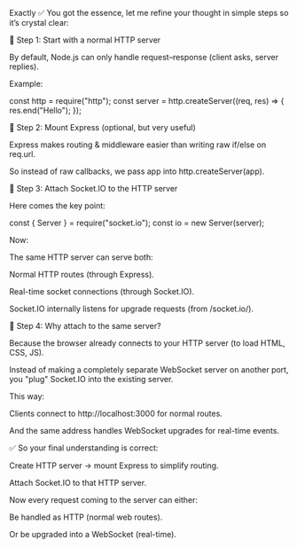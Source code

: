 Exactly ✅ You got the essence, let me refine your thought in simple steps so it’s crystal clear:

🔹 Step 1: Start with a normal HTTP server

By default, Node.js can only handle request–response (client asks, server replies).

Example:

const http = require("http");
const server = http.createServer((req, res) => {
  res.end("Hello");
});

🔹 Step 2: Mount Express (optional, but very useful)

Express makes routing & middleware easier than writing raw if/else on req.url.

So instead of raw callbacks, we pass app into http.createServer(app).

🔹 Step 3: Attach Socket.IO to the HTTP server

Here comes the key point:

const { Server } = require("socket.io");
const io = new Server(server);


Now:

The same HTTP server can serve both:

Normal HTTP routes (through Express).

Real-time socket connections (through Socket.IO).

Socket.IO internally listens for upgrade requests (from /socket.io/).

🔹 Step 4: Why attach to the same server?

Because the browser already connects to your HTTP server (to load HTML, CSS, JS).

Instead of making a completely separate WebSocket server on another port,
you "plug" Socket.IO into the existing server.

This way:

Clients connect to http://localhost:3000 for normal routes.

And the same address handles WebSocket upgrades for real-time events.

✅ So your final understanding is correct:

Create HTTP server → mount Express to simplify routing.

Attach Socket.IO to that HTTP server.

Now every request coming to the server can either:

Be handled as HTTP (normal web routes).

Or be upgraded into a WebSocket (real-time).
